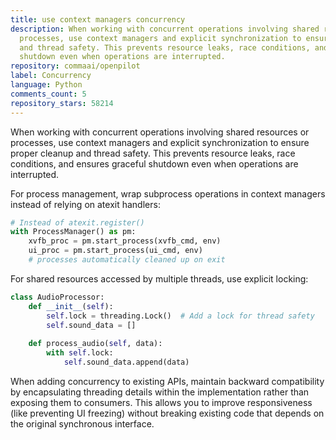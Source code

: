 ```yaml
---
title: use context managers concurrency
description: When working with concurrent operations involving shared resources or
  processes, use context managers and explicit synchronization to ensure proper cleanup
  and thread safety. This prevents resource leaks, race conditions, and ensures graceful
  shutdown even when operations are interrupted.
repository: commaai/openpilot
label: Concurrency
language: Python
comments_count: 5
repository_stars: 58214
---
```


When working with concurrent operations involving shared resources or processes, use context managers and explicit synchronization to ensure proper cleanup and thread safety. This prevents resource leaks, race conditions, and ensures graceful shutdown even when operations are interrupted.

For process management, wrap subprocess operations in context managers instead of relying on atexit handlers:

```python
# Instead of atexit.register()
with ProcessManager() as pm:
    xvfb_proc = pm.start_process(xvfb_cmd, env)
    ui_proc = pm.start_process(ui_cmd, env)
    # processes automatically cleaned up on exit
```

For shared resources accessed by multiple threads, use explicit locking:

```python
class AudioProcessor:
    def __init__(self):
        self.lock = threading.Lock()  # Add a lock for thread safety
        self.sound_data = []
    
    def process_audio(self, data):
        with self.lock:
            self.sound_data.append(data)
```

When adding concurrency to existing APIs, maintain backward compatibility by encapsulating threading details within the implementation rather than exposing them to consumers. This allows you to improve responsiveness (like preventing UI freezing) without breaking existing code that depends on the original synchronous interface.